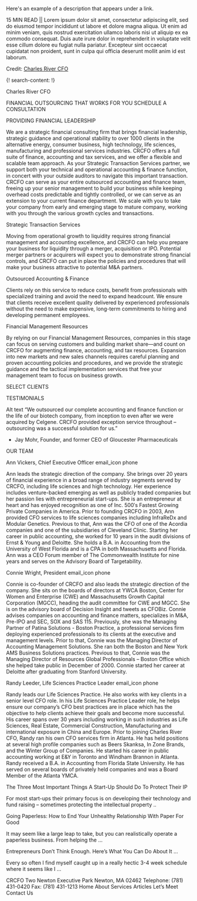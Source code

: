 Here's an example of a description that appears under a link.

15 MIN READ || Lorem ipsum dolor sit amet, consectetur adipiscing elit, sed do eiusmod tempor incididunt ut labore et dolore magna aliqua. Ut enim ad minim veniam, quis nostrud exercitation ullamco laboris nisi ut aliquip ex ea commodo consequat. Duis aute irure dolor in reprehenderit in voluptate velit esse cillum dolore eu fugiat nulla pariatur. Excepteur sint occaecat cupidatat non proident, sunt in culpa qui officia deserunt mollit anim id est laborum.

Credit: [Charles River CFO](http://crcfo.com/)

{! search-content: !}

Charles River CFO

FINANCIAL OUTSOURCING THAT WORKS FOR YOU
SCHEDULE A CONSULTATION


PROVIDING FINANCIAL LEADERSHIP

We are a strategic financial consulting firm that brings financial leadership, strategic guidance and operational stability to over 1000 clients in the alternative energy, consumer business, high technology, life sciences, manufacturing and professional services industries. CRCFO offers a full suite of finance, accounting and tax services, and we offer a flexible and scalable team approach. As your Strategic Transaction Services partner, we support both your technical and operational accounting & finance function, in concert with your outside auditors to navigate this important transaction. CRCFO can serve as your entire outsourced accounting and finance team, freeing up your senior management to build your business while keeping overhead costs predictable and tightly controlled, or we can serve as an extension to your current finance department. We scale with you to take your company from early and emerging stage to mature company, working with you through the various growth cycles and transactions.



Strategic Transaction Services

Moving from operational growth to liquidity requires strong financial management and accounting excellence, and CRCFO can help you prepare your business for liquidity through a merger, acquisition or IPO. Potential merger partners or acquirers will expect you to demonstrate strong financial controls, and CRCFO can put in place the policies and procedures that will make your business attractive to potential M&A partners. 



Outsourced Accounting & Finance

Clients rely on this service to reduce costs, benefit from professionals with specialized training and avoid the need to expand headcount. We ensure that clients receive excellent quality delivered by experienced professionals without the need to make expensive, long-term commitments to hiring and developing permanent employees.



Financial Management Resources

By relying on our Financial Management Resources, companies in this stage can focus on serving customers and building market share—and count on CRCFO for augmenting finance, accounting, and tax resources. Expansion into new markets and new sales channels requires careful planning and proven accounting policies and procedures, and we provide the strategic guidance and the tactical implementation services that free your management team to focus on business growth.


SELECT CLIENTS


TESTIMONIALS

Alt text
“We outsourced our complete accounting and finance function or the life of our biotech company, from inception to even after we were acquired by Celgene.  CRCFO provided exception service throughout – outsourcing was a successful solution for us.”

* Jay Mohr, Founder, and former CEO of Gloucester Pharmaceuticals



OUR TEAM

Ann Vickers, Chief Executive Officer email_icon phone

Ann leads the strategic direction of the company. She brings over 20 years of financial experience in a broad range of industry segments served by CRCFO, including life sciences and high technology. Her experience includes venture-backed emerging as well as publicly traded companies but her passion lies with entrepreneurial start-ups. She is an entrepreneur at heart and has enjoyed recognition as one of Inc. 500′s Fastest Growing Private Companies in America. Prior to founding CRCFO in 2003, Ann provided CFO services to life sciences companies including InfraReDx and Modular Genetics. Previous to that, Ann was the CFO of one of the Acordia companies and one of the subsidiaries of Cleveland Clinic. Starting her career in public accounting, she worked for 10 years in the audit divisions of Ernst & Young and Deloitte. She holds a B.A. in Accounting from the University of West Florida and is a CPA in both Massachusetts and Florida. Ann was a CEO Forum member of The Commonwealth Institute for nine years and serves on the Advisory Board of Targetability.


Connie Wright, President   email_icon phone

Connie is co-founder of CRCFO and also leads the strategic direction of the company. She sits on the boards of directors at YWCA Boston, Center for Women and Enterprise (CWE) and Massachusetts Growth Capital Corporation (MGCC), heading the audit committee for CWE and MGCC. She is on the advisory board of Decision Insight and tweets as CFOBiz. Connie advises companies on accounting and finance matters, specializes in M&A, Pre-IPO and SEC, SOX and SAS 115. Previously, she was the Managing Partner of Patina Solutions - Boston Practice, a professional services firm deploying experienced professionals to its clients at the executive and management levels. Prior to that, Connie was the Managing Director of Accounting Management Solutions. She ran both the Boston and New York AMS Business Solutions practices. Previous to that, Connie was the Managing Director of Resources Global Professionals – Boston Office which she helped take public in December of 2000. Connie started her career at Deloitte after graduating from Stanford University.


Randy Leeder, Life Sciences Practice Leader  email_icon phone

Randy leads our Life Sciences Practice. He also works with key clients in a senior level CFO role. In his Life Sciences Practice Leader role, he helps ensure our company’s CFO best practices are in place which has the objective to help clients achieve their goals and become more successful. His career spans over 30 years including working in such industries as Life Sciences, Real Estate, Commercial Construction, Manufacturing and international exposure in China and Europe. Prior to joining Charles River CFO, Randy ran his own CFO services firm in Atlanta. He has held positions at several high profile companies such as Beers Skanksa, In Zone Brands, and the Winter Group of Companies. He started his career in public accounting working at E&Y in Toronto and Windham Brannon in Atlanta. Randy received a B.A. in Accounting from Florida State University. He has served on several boards of privately held companies and was a Board Member of the Atlanta YMCA.

 
 
 
The Three Most Important Things A Start-Up Should Do To Protect Their IP

For most start-ups their primary focus is on developing their technology and fund raising – sometimes protecting the intellectual property ..



Going Paperless: How to End Your Unhealthy Relationship With Paper For Good

 It may seem like a large leap to take, but you can realistically operate a paperless business. From helping the ...
 
  
 
Entrepreneurs Don’t Think Enough. Here’s What You Can Do About It …

Every so often I find myself caught up in a really hectic 3-4 week schedule where it seems like I ...


CRCFO
Two Newton Executive Park Newton, MA 02462
Telephone: (781) 431-0420 Fax: (781) 431-1213
Home About Services Articles Let’s Meet Contact Us

